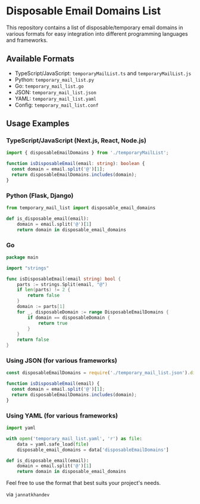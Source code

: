 # Disposable Email Domains List

This repository contains a list of disposable/temporary email domains in various formats for easy integration into different programming languages and frameworks.

## Available Formats

- TypeScript/JavaScript: `temporaryMailList.ts` and `temporaryMailList.js`
- Python: `temporary_mail_list.py`
- Go: `temporary_mail_list.go`
- JSON: `temporary_mail_list.json`
- YAML: `temporary_mail_list.yaml`
- Config: `temporary_mail_list.conf`

## Usage Examples

### TypeScript/JavaScript (Next.js, React, Node.js)

```typescript
import { disposableEmailDomains } from './temporaryMailList';

function isDisposableEmail(email: string): boolean {
  const domain = email.split('@')[1];
  return disposableEmailDomains.includes(domain);
}
```

### Python (Flask, Django)

```python
from temporary_mail_list import disposable_email_domains

def is_disposable_email(email):
    domain = email.split('@')[1]
    return domain in disposable_email_domains
```

### Go

```go
package main

import "strings"

func isDisposableEmail(email string) bool {
    parts := strings.Split(email, "@")
    if len(parts) != 2 {
        return false
    }
    domain := parts[1]
    for _, disposableDomain := range DisposableEmailDomains {
        if domain == disposableDomain {
            return true
        }
    }
    return false
}
```

### Using JSON (for various frameworks)

```javascript
const disposableEmailDomains = require('./temporary_mail_list.json').disposableEmailDomains;

function isDisposableEmail(email) {
  const domain = email.split('@')[1];
  return disposableEmailDomains.includes(domain);
}
```

### Using YAML (for various frameworks)

```python
import yaml

with open('temporary_mail_list.yaml', 'r') as file:
    data = yaml.safe_load(file)
    disposable_email_domains = data['disposableEmailDomains']

def is_disposable_email(email):
    domain = email.split('@')[1]
    return domain in disposable_email_domains
```

Feel free to use the format that best suits your project's needs.

via `jannatkhandev`